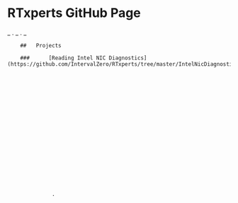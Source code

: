 # RTxperts GitHub Page


_
.
_
.
_

        ##   Projects

        ###      [Reading Intel NIC Diagnostics](https://github.com/IntervalZero/RTxperts/tree/master/IntelNicDiagnostics)


 
  
   
    
     
      
       
        
         
          
           
            
             
              
              
                
                
                  
                  .

















